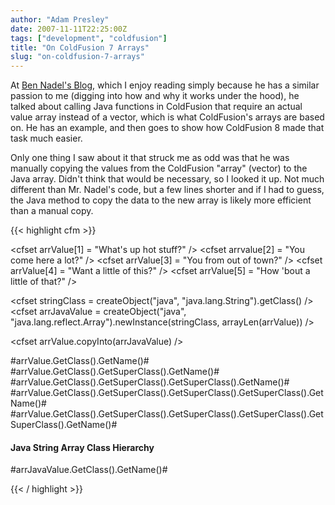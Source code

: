 ```yaml
---
author: "Adam Presley"
date: 2007-11-11T22:25:00Z
tags: ["development", "coldfusion"]
title: "On ColdFusion 7 Arrays"
slug: "on-coldfusion-7-arrays"
---
```


At [Ben Nadel's Blog](http://www.bennadel.com), which I enjoy reading simply because he has a
similar passion to me (digging into how and why it works under the
hood), he talked about calling Java functions in ColdFusion that require
an actual value array instead of a vector, which is what ColdFusion's
arrays are based on. He has an example, and then goes to show how
ColdFusion 8 made that task much easier.

Only one thing I saw about it that struck me as odd was that he was
manually copying the values from the ColdFusion "array" (vector) to the
Java array. Didn't think that would be necessary, so I looked it up. Not
much different than Mr. Nadel's code, but a few lines shorter and if I
had to guess, the Java method to copy the data to the new array is
likely more efficient than a manual copy.

{{< highlight cfm >}}
<!-------------------------------------------------
    ColdFusion array, which is actually a Vector.
-------------------------------------------------->
<cfset arrValue = ArrayNew(1)>

<cfset arrValue[1] = "What's up hot stuff?" />
<cfset arrvalue[2] = "You come here a lot?" />
<cfset arrValue[3] = "You from out of town?" />
<cfset arrValue[4] = "Want a little of this?" />
<cfset arrValue[5] = "How 'bout a little of that?" />

<!-----------------------------------------------------------------
Need to get the class of a string, and create our java array.
------------------------------------------------------------------>
<cfset stringClass = createObject("java", "java.lang.String").getClass() />
<cfset arrJavaValue = createObject("java", "java.lang.reflect.Array").newInstance(stringClass, arrayLen(arrValue)) />

<cfset arrValue.copyInto(arrJavaValue) />

<cfdump var="#arrValue#" />

<cfoutput>

<p>
#arrValue.GetClass().GetName()#
#arrValue.GetClass().GetSuperClass().GetName()#
#arrValue.GetClass().GetSuperClass().GetSuperClass().GetName()#
#arrValue.GetClass().GetSuperClass().GetSuperClass().GetSuperClass().GetName()#
#arrValue.GetClass().GetSuperClass().GetSuperClass().GetSuperClass().GetSuperClass().GetName()#
</p>
<h4>
Java String Array Class Hierarchy
</h4>
<p>
#arrJavaValue.GetClass().GetName()#
</p>
</cfoutput>
{{< / highlight >}}

